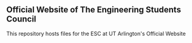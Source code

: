 ## Official Website of The Engineering Students Council

This repository hosts files for the ESC at UT Arlington's Official Website

